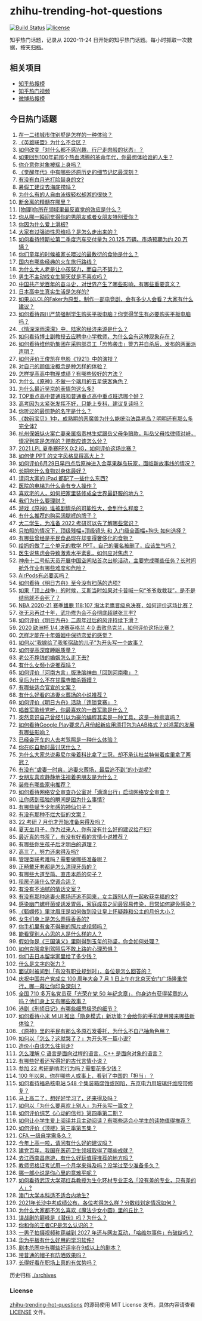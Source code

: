 # zhihu-trending-hot-questions

[![Build Status](https://github.com/justjavac/zhihu-trending-hot-questions/workflows/ci/badge.svg?branch=master)](https://github.com/justjavac/zhihu-trending-hot-questions/actions)
[![license](https://img.shields.io/github/license/justjavac/zhihu-trending-hot-questions)](https://github.com/justjavac/zhihu-trending-hot-questions/blob/master/LICENSE)

知乎热门话题，记录从 2020-11-24 日开始的知乎热门话题。每小时抓取一次数据，按天[归档](./archives)。

## 相关项目

- [知乎热搜榜](https://github.com/justjavac/zhihu-trending-top-search)
- [知乎热门视频](https://github.com/justjavac/zhihu-trending-hot-video)
- [微博热搜榜](https://github.com/justjavac/weibo-trending-hot-search)

## 今日热门话题

<!-- BEGIN -->
<!-- 最后更新时间 Sun Jul 04 2021 20:02:43 GMT+0800 (China Standard Time) -->

1. [在一二线城市住别墅是怎样的一种体验？](https://www.zhihu.com/question/350485995)
2. [《英雄联盟》为什么不合区？](https://www.zhihu.com/question/352153885)
3. [如何改变「对什么都不感兴趣，行尸走肉般的状态」？](https://www.zhihu.com/question/31249796)
4. [如果回到100年前那个热血沸腾的革命年代，你最想体验谁的人生？](https://www.zhihu.com/question/460118166)
5. [你介意你对象被瑶上身吗？](https://www.zhihu.com/question/429956758)
6. [《觉醒年代》中有哪些还原历史的细节记忆最深刻？](https://www.zhihu.com/question/451486276)
7. [有没有白月光打脸替身的文?](https://www.zhihu.com/question/459071698)
8. [暑假工建议去海底捞吗？](https://www.zhihu.com/question/398756321)
9. [为什么有的人自由泳很轻松却游的很快？](https://www.zhihu.com/question/368523197)
10. [断舍离的精髓在哪里？](https://www.zhihu.com/question/25044125)
11. [[物理]你所在领域里最反直觉的效应是什么？](https://www.zhihu.com/question/466498607)
12. [你从哪一瞬间觉得你的男朋友或者女朋友特别爱你？](https://www.zhihu.com/question/310415598)
13. [你因为什么爱上滑板?](https://www.zhihu.com/question/435394228)
14. [大家有过强迫性思维吗？是怎么走出来的？](https://www.zhihu.com/question/400662217)
15. [如何看待特斯拉第二季度汽车交付量为 20.125 万辆，市场预期为约 20
    万辆？](https://www.zhihu.com/question/469602719)
16. [你们童年的时候被家长喂过的最敷衍的食物是什么？](https://www.zhihu.com/question/462844792)
17. [国内有哪些经典的火车旅行路线？](https://www.zhihu.com/question/469093965)
18. [为什么大人老是让小孩努力，而自己不努力？](https://www.zhihu.com/question/465729487)
19. [男生不主动找女生聊天就是不喜欢吗？](https://www.zhihu.com/question/428269881)
20. [中国共产党百年的奋斗史，对世界产生了哪些影响，有哪些重要意义？](https://www.zhihu.com/question/469274581)
21. [日本高中生真实生活是怎样的?](https://www.zhihu.com/question/358652855)
22. [如果以LOL的Faker为原型，制作一部电竞剧，会有多少人会看？大家有什么建议？](https://www.zhihu.com/question/467272877)
23. [如何看待四川严禁强制学生购买平板电脑？你觉得学生有必要购买平板电脑吗？](https://www.zhihu.com/question/469907647)
24. [《情深深雨濛濛》中，陆家的经济来源是什么？](https://www.zhihu.com/question/54479741)
25. [如何看待博士副教授去应聘中小学教师，为什么会有这种现象存在？](https://www.zhihu.com/question/469006927)
26. [如何看待维他奶集团在采购部员工「恐怖袭击」警方并自杀后，发布的两面派声明？](https://www.zhihu.com/question/469732478)
27. [如何评价王俊凯在电影《1921》中的演技？](https://www.zhihu.com/question/468558447)
28. [对自己的颜值没概念是种怎样的体验？](https://www.zhihu.com/question/309262006)
29. [怎样提高高中物理成绩？有哪些较好的方法？](https://www.zhihu.com/question/20300295)
30. [为什么《原神》不做一个璃月的五星侠客角色？](https://www.zhihu.com/question/468594400)
31. [为什么最近吴京的表情包这么多?](https://www.zhihu.com/question/459051105)
32. [TOP重点高中普通班和普通重点高中重点班选哪个好？](https://www.zhihu.com/question/461031307)
33. [高考因为太紧张发挥不好，只能上专科，建议复读吗？](https://www.zhihu.com/question/468480228)
34. [你听过的最惊艳的名字是什么？](https://www.zhihu.com/question/265694919)
35. [《数码宝贝》1中，成熟期的恶魔兽为什么能统治法路易岛？明明还有那么多完全体?](https://www.zhihu.com/question/37187108)
36. [杭州保姆纵火案亡妻亲属指责林生斌跟岳父母争赔款，叫岳父母找律师对峙，情况到底是怎样的？赔款应该怎么分？](https://www.zhihu.com/question/469306984)
37. [2021 LPL 夏季赛FPX 0:2 iG，如何评价这场比赛？](https://www.zhihu.com/question/469808758)
38. [如何使 PPT 的文字风格显得高大上？](https://www.zhihu.com/question/26104860)
39. [如何评价6月29日早四点后原神进入金苹果群岛玩家，面临新故事线的情况？](https://www.zhihu.com/question/468978856)
40. [长期吃什么食物对身体最好？](https://www.zhihu.com/question/455630164)
41. [请问大家的 iPad 都配了一些什么东西?](https://www.zhihu.com/question/441947056)
42. [医院的电梯为什么会有专人操作？](https://www.zhihu.com/question/275348817)
43. [喜欢宅的人，如何把家里装修成全世界最舒服的地方？](https://www.zhihu.com/question/35781319)
44. [我们为什么要理财？](https://www.zhihu.com/question/24177177)
45. [游戏《原神》谁被剧情杀的可能性大，会到什么程度？](https://www.zhihu.com/question/466856390)
46. [有什么推荐的购买阔腿裤的牌子？](https://www.zhihu.com/question/40872962)
47. [大二学生，为准备 2022 考研可以先了解哪些常识？](https://www.zhihu.com/question/400494597)
48. [只拍照的情况下，顶级残幅+顶级镜头 和 入门级全画幅+狗头
    如何选择？](https://www.zhihu.com/question/467675765)
49. [有哪些曾经是平民食品现在却变得奢侈化的食物？](https://www.zhihu.com/question/468524945)
50. [给妈妈做了三个单元的教学 PPT，自己的署名被删了，应该生气吗？](https://www.zhihu.com/question/466380653)
51. [医生说焦虑会导致激素水平紊乱，如何应对焦虑？](https://www.zhihu.com/question/469907164)
52. [神舟十二号航天员开展中国空间站首次出舱活动，主要完成哪些任务？长时间舱外作业有哪些难度和危险？](https://www.zhihu.com/question/469911953)
53. [AirPods有必要买吗？](https://www.zhihu.com/question/465884888)
54. [如何看待《明日方舟》至今没有扫荡的选项?](https://www.zhihu.com/question/469337436)
55. [如果「顶上战争」的时候，艾斯当时如果对卡普喊一句“爷爷救救我”，是不是结局就不会死了？](https://www.zhihu.com/question/275781764)
56. [NBA 2020-21 赛季雄鹿 118:107
    淘汰老鹰晋级总决赛，如何评价这场比赛？](https://www.zhihu.com/question/469901211)
57. [张无忌再过十年，武功修为会不会彻底超越张三丰?](https://www.zhihu.com/question/458327600)
58. [如何评价《明日方舟》二周年过后的风评持续下滑？](https://www.zhihu.com/question/469788139)
59. [2020 欧洲杯 1/4 决赛英格兰 4:0
    击败乌克兰，如何评价这场比赛？](https://www.zhihu.com/question/469893448)
60. [怎样才能在十年婚姻中保持恋爱的感觉？](https://www.zhihu.com/question/458200334)
61. [如何以“我嫁给了我爹宿敌的儿子”为开头写一个故事？](https://www.zhihu.com/question/425380931)
62. [如何提高深度睡眠质量？](https://www.zhihu.com/question/21367788)
63. [老公不挣钱的婚姻怎么走下去?](https://www.zhihu.com/question/374704037)
64. [有什么女频小说推荐吗？](https://www.zhihu.com/question/457795893)
65. [如何评价「河南方言」版洗脑神曲「回到河南嘞」？](https://www.zhihu.com/question/469090177)
66. [皇后为什么不在甘露寺暗杀甄嬛？](https://www.zhihu.com/question/323782581)
67. [有哪些适合官宣的文案？](https://www.zhihu.com/question/436157838)
68. [有什么好看的追妻火葬场的小说推荐？](https://www.zhihu.com/question/463126197)
69. [如何评价《明日方舟》活动「连锁竞赛」？](https://www.zhihu.com/question/469569572)
70. [唱首军歌给党听，你最喜欢的一首军歌是什么？](https://www.zhihu.com/question/469697834)
71. [突然意识自己曾经引以为豪的编程其实是一种工具，这是一种悲哀吗？](https://www.zhihu.com/question/469223256)
72. [如何看待Google
    Play要求八月份起新应用须打包为AAB格式？对鸿蒙的发展有哪些影响？](https://www.zhihu.com/question/469588431)
73. [已经会开车的人去考驾照是一种什么体验？](https://www.zhihu.com/question/61195942)
74. [你在吃自助时最讨厌什么？](https://www.zhihu.com/question/63212359)
75. [为什么大家总说奥尼尔带着科比拿了三冠，却不承认杜兰特带着库里拿了两冠？](https://www.zhihu.com/question/466820448)
76. [有没有“虐妻一时爽，追妻火葬场，最后追不到”的小说呢?](https://www.zhihu.com/question/397071668)
77. [女朋友喜欢静静地注视着男朋友是为什么？](https://www.zhihu.com/question/309919749)
78. [装修有哪些家电推荐？](https://www.zhihu.com/question/59782502)
79. [如何看待网络安全审查办公室对「滴滴出行」启动网络安全审查？](https://www.zhihu.com/question/469590210)
80. [让你感到孤独的瞬间是因为什么事情?](https://www.zhihu.com/question/465940944)
81. [有哪些赋予少年感的神仙句子？](https://www.zhihu.com/question/464697831)
82. [有没有那种不烂大街的文案？](https://www.zhihu.com/question/466067005)
83. [22 考研 7 月份才开始准备来得及吗？](https://www.zhihu.com/question/461398813)
84. [夏天坐月子，作为过来人，你有没有什么好的建议给产妇?](https://www.zhihu.com/question/460231954)
85. [最近真的书荒了，有没有好看的言情小说推荐？](https://www.zhihu.com/question/465306659)
86. [有哪些你生孩子后才明白的道理？](https://www.zhihu.com/question/463303641)
87. [高三了，努力还来得及吗?](https://www.zhihu.com/question/464944548)
88. [管理类联考难吗？需要做哪些准备呢？](https://www.zhihu.com/question/339992123)
89. [正畸戴牙套都是怎么清理牙齿的？](https://www.zhihu.com/question/458630145)
90. [有哪些大道至简、直击本质的句子？](https://www.zhihu.com/question/466361764)
91. [租房子装什么空调合适？](https://www.zhihu.com/question/456683441)
92. [有没有不油腻的情话文案？](https://www.zhihu.com/question/461738801)
93. [有没有那种追妻火葬场还追不回来，女主跟别人在一起收获幸福的文?](https://www.zhihu.com/question/408254252)
94. [感染幽门螺杆菌或诱发胃癌，家庭成员之间最容易传染，日常如何避免感染？](https://www.zhihu.com/question/469701438)
95. [《甄嬛传》里沈眉庄是如何做到没让皇上怀疑静和公主的月份大小？](https://www.zhihu.com/question/451619488)
96. [女生们身上是怎么弄得香香的?](https://www.zhihu.com/question/285951733)
97. [你手机里有舍不得删的照片或视频吗？](https://www.zhihu.com/question/312849874)
98. [能看穿别人心思的人是什么样的人？](https://www.zhihu.com/question/27095943)
99. [假如你是《三国演义》里刚得到玉玺的孙坚，你会如何处理？](https://www.zhihu.com/question/468740811)
100. [如何克服拿到驾照后不敢上路的心理恐惧？](https://www.zhihu.com/question/378244895)
101. [你们去日本留学家里给了多少钱？](https://www.zhihu.com/question/349176242)
102. [什么是文字的张力？](https://www.zhihu.com/question/20815158)
103. [面试时被问到「有没有职业规划时」，各位是怎么回答的？](https://www.zhihu.com/question/19850945)
104. [庆祝中国共产党成立 100 周年大会 7 月 1
     日上午在北京天安门广场隆重举行，哪一幕让你印象深刻？](https://www.zhihu.com/question/469219832)
105. [全国 710 多万名党员获「光荣在党 50
     年纪念章」，你身边有获得奖章的人吗？他们身上又有哪些故事？](https://www.zhihu.com/question/469220759)
106. [港剧《刑侦日记》有哪些细思极恐的细节？](https://www.zhihu.com/question/465226369)
107. [如何看待小米 MIUI
     推出「隐身模式」新功能？会给你的手机使用带来哪些新体验？](https://www.zhihu.com/question/469242892)
108. [《原神》里的平民有那么多原石发委托，为什么不自己抽角色用？](https://www.zhihu.com/question/462697256)
109. [如何以「怎么？这就哭了？」为开头写一篇小说?](https://www.zhihu.com/question/453484837)
110. [造价小白该怎么往前走?](https://www.zhihu.com/question/459896991)
111. [怎么理解 C 语言是面向过程的语言，C++ 是面向对象的语言？](https://www.zhihu.com/question/24425316)
112. [有哪些好看还写得好的古代言情小说？](https://www.zhihu.com/question/305808724)
113. [参加 22 考研是啃老行为吗？需要花多少钱？](https://www.zhihu.com/question/469453406)
114. [100 年以来，你在哪些人或事上，看到了中国的「担当」？](https://www.zhihu.com/question/469083054)
115. [如何看待福岛核电站 548
     个集装箱腐蚀或凹陷，东京电力用玻璃纤维胶带修复？](https://www.zhihu.com/question/469544314)
116. [马上高二了，想好好学习了，还来得及吗？](https://www.zhihu.com/question/464340442)
117. [如何以「为什么要喜欢上别人」为开头写一篇文？](https://www.zhihu.com/question/443120413)
118. [如何评价综艺《心动的信号》第四季第二期？](https://www.zhihu.com/question/469588792)
119. [如何让小学生爱上阅读并且主动阅读？有哪些适合小学生的读物值得推荐？](https://www.zhihu.com/question/20298114)
120. [如何评价《顶楼》第三季第五集？](https://www.zhihu.com/question/469569647)
121. [CFA 一级自学需多久？](https://www.zhihu.com/question/46129772)
122. [今年上高一啦，请问有什么好的建议吗？](https://www.zhihu.com/question/467877062)
123. [建党百年，我国在医药卫生领域取得了哪些成就？](https://www.zhihu.com/question/468756547)
124. [去江西南昌旅游，有什么好玩值得推荐的地方吗？](https://www.zhihu.com/question/348057500)
125. [教师资格证考试用一个月学来得及吗？没学过至少准备多久？](https://www.zhihu.com/question/412569772)
126. [哪一部小说是你心里的意难平呢？](https://www.zhihu.com/question/467675119)
127. [如何看待武汉大学邓红兵教授为生化环材专业正名「没有差的专业，只有差的人」?](https://www.zhihu.com/question/469600953)
128. [澳门大学本科适不适合内地生?](https://www.zhihu.com/question/371477684)
129. [2021年长沙中考成绩公布，各位考得怎么样？分数线划定情况如何？](https://www.zhihu.com/question/469625668)
130. [为什么大家都不怎么喜欢《魔法少女小圆》里的丘比？](https://www.zhihu.com/question/37154229)
131. [谍战剧的巅峰是《潜伏》吗？为什么？](https://www.zhihu.com/question/467430277)
132. [你和你的王者CP是怎么认识的？](https://www.zhihu.com/question/465183546)
133. [一男子拍摄视频称穿越到 2027
     年还与网友互动，「哈维尔事件」有破绽吗？](https://www.zhihu.com/question/466675842)
134. [华为平板有什么好用的学习软件?](https://www.zhihu.com/question/310728794)
135. [剧本杀圈中有哪些好评率在9成以上的剧本？](https://www.zhihu.com/question/376559705)
136. [带普通的帽子有防晒效果吗？](https://www.zhihu.com/question/444213755)
137. [长得好看在职场上真的有优势吗？](https://www.zhihu.com/question/461972771)

<!-- END -->

历史归档 [./archives](./archives)

### License

[zhihu-trending-hot-questions](https://github.com/justjavac/zhihu-trending-hot-questions)
的源码使用 MIT License 发布。具体内容请查看 [LICENSE](./LICENSE) 文件。

